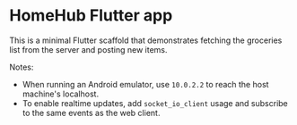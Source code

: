 # HomeHub Flutter app

This is a minimal Flutter scaffold that demonstrates fetching the groceries list from the server and posting new items.

Notes:
- When running an Android emulator, use `10.0.2.2` to reach the host machine's localhost.
- To enable realtime updates, add `socket_io_client` usage and subscribe to the same events as the web client.
